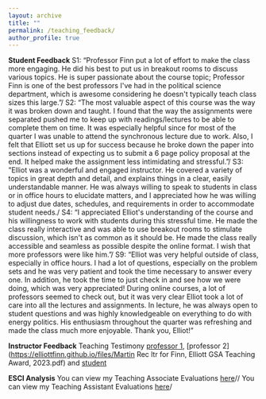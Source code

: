 ```yaml
---
layout: archive
title: ""
permalink: /teaching_feedback/
author_profile: true
---
```


**Student Feedback**
S1: “Professor Finn put a lot of effort to make the class more engaging. He did his best to put us in breakout rooms to discuss various topics. He is super passionate about the course topic; Professor Finn is one of the best professors I've had in the political science department, which is awesome considering he doesn't typically teach class sizes this large.”/
S2: “The most valuable aspect of this course was the way it was broken down and taught. I found that the way the assignments were separated pushed me to keep up with readings/lectures to be able to complete them on time. It was especially helpful since for most of the quarter I was unable to attend the synchronous lecture due to work. Also, I felt that Elliott set us up for success because he broke down the paper into sections instead of expecting us to submit a 6 page policy proposal at the end. It helped make the assignment less intimidating and stressful.”/
S3: ”Elliot was a wonderful and engaged instructor. He covered a variety of topics in great depth and detail, and explains things in a clear, easily understandable manner. He was always willing to speak to students in class or in office hours to elucidate matters, and I appreciated how he was willing to adjust due dates, schedules, and requirements in order to accommodate student needs./
S4: “I appreciated Elliot's understanding of the course and his willingness to work with students during this stressful time. He made the class really interactive and was able to use breakout rooms to stimulate discussion, which isn't as common as it should be. He made the class really accessible and seamless as possible despite the online format. I wish that more professors were like him.”/
S9: “Elliot was very helpful outside of class, especially in office hours. I had a lot of questions, especially on the problem sets and he was very patient and took the time necessary to answer every one. In addition, he took the time to just check in and see how we were doing, which was very appreciated! During online courses, a lot of professors seemed to check out, but it was very clear Elliot took a lot of care into all the lectures and assignments. In lecture, he was always open to student questions and was highly knowledgeable on everything to do with energy politics. His enthusiasm throughout the quarter was refreshing and made the class much more enjoyable. Thank you, Elliot!”

**Instructor Feedback**
Teaching Testimony [professor 1](https://elliottfinn.github.io/files/SA_Teaching_rec_letter_4_28_23.pdf), [professor 2](https://elliottfinn.github.io/files/Martin Rec ltr for Finn, Elliott GSA Teaching Award, 2023.pdf) and [student](https://elliottfinn.github.io/files/Student_Teaching_LOR_for_ef.pdf)

**ESCI Analysis**
You can view my Teaching Associate Evaluations [here](https://elliottfinn.github.io/files/FINN_E_C_TeachingAssociate_ESCI_summary_4_28_23.pdf)//
You can view my Teaching Assistant Evaluations [here](https://elliottfinn.github.io/files/FINN_E_C_TeachingASSISTANT_ESCI_summary_4_28_23.pdf)/
<!-- 
########### NOTE I wanna have Teaching TAB-- Then Experience/philosophy, feedback, experience tabs
-->